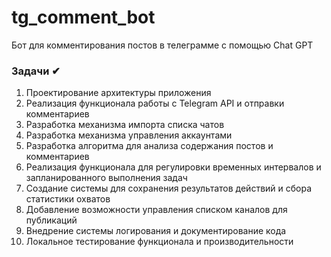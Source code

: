 # tg_comment_bot
Бот для комментирования постов в телеграмме с помощью Chat GPT

### Задачи ✔
1. Проектирование архитектуры приложения
2. Реализация функционала работы с Telegram API и отправки комментариев
3. Разработка механизма импорта списка чатов
5. Разработка механизма управления аккаунтами
6. Разработка алгоритма для анализа содержания постов и комментариев
7. Реализация функционала для регулировки временных интервалов и запланированного выполнения задач
8. Создание системы для сохранения результатов действий и сбора статистики охватов
9. Добавление возможности управления списком каналов для публикаций
10. Внедрение системы логирования и документирование кода
11. Локальное тестирование функционала и производительности
